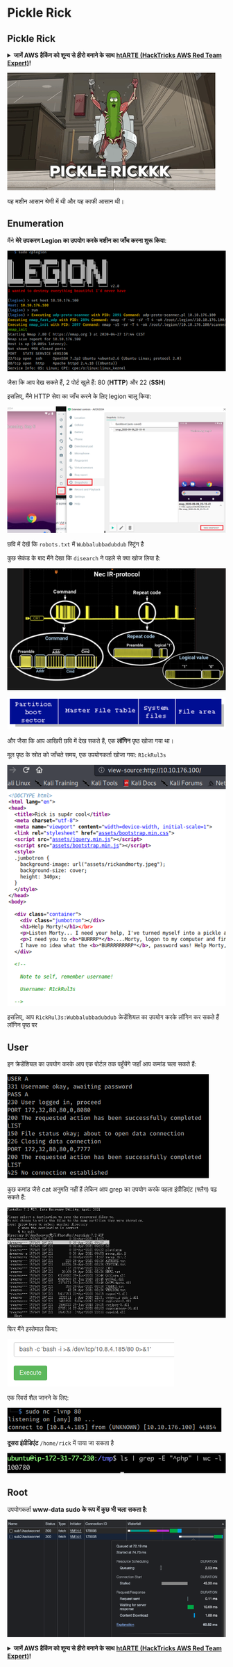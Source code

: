 # Pickle Rick

## Pickle Rick

<details>

<summary><strong>जानें AWS हैकिंग को शून्य से हीरो बनाने के साथ</strong> <a href="https://training.hacktricks.xyz/courses/arte"><strong>htARTE (HackTricks AWS Red Team Expert)</strong></a><strong>!</strong></summary>

HackTricks का समर्थन करने के अन्य तरीके:

* अगर आप चाहते हैं कि आपकी **कंपनी HackTricks में विज्ञापित हो** या **HackTricks को PDF में डाउनलोड करें** तो [**सदस्यता योजनाएं देखें**](https://github.com/sponsors/carlospolop)!
* [**आधिकारिक PEASS और HackTricks स्वैग**](https://peass.creator-spring.com) प्राप्त करें
* हमारा विशेष [**NFTs**](https://opensea.io/collection/the-peass-family) संग्रह, [**The PEASS Family**](https://opensea.io/collection/the-peass-family) खोजें
* **शामिल हों** 💬 [**डिस्कॉर्ड समूह**](https://discord.gg/hRep4RUj7f) या [**टेलीग्राम समूह**](https://t.me/peass) या हमें **ट्विटर** 🐦 [**@hacktricks_live**](https://twitter.com/hacktricks_live)** पर फॉलो** करें।
* **हैकिंग ट्रिक्स साझा करें** द्वारा PRs सबमिट करके [**HackTricks**](https://github.com/carlospolop/hacktricks) और [**HackTricks Cloud**](https://github.com/carlospolop/hacktricks-cloud) github repos.

</details>

![](../../.gitbook/assets/picklerick.gif)

यह मशीन आसान श्रेणी में थी और यह काफी आसान थी।

## Enumeration

मैंने **मेरे उपकरण Legion का उपयोग करके मशीन का जाँच करना शुरू किया**:

![](<../../.gitbook/assets/image (79) (2).png>)

जैसा कि आप देख सकते हैं, 2 पोर्ट खुले हैं: 80 (**HTTP**) और 22 (**SSH**)

इसलिए, मैंने HTTP सेवा का जाँच करने के लिए legion चालू किया:

![](<../../.gitbook/assets/image (234).png>)

छवि में देखें कि `robots.txt` में `Wubbalubbadubdub` स्ट्रिंग है

कुछ सेकंड के बाद मैंने देखा कि `disearch` ने पहले से क्या खोज लिया है:

![](<../../.gitbook/assets/image (235).png>)

![](<../../.gitbook/assets/image (236).png>)

और जैसा कि आप आखिरी छवि में देख सकते हैं, एक **लॉगिन** पृष्ठ खोजा गया था।

मूल पृष्ठ के स्रोत को जाँचते समय, एक उपयोगकर्ता खोजा गया: `R1ckRul3s`

![](<../../.gitbook/assets/image (237) (1).png>)

इसलिए, आप `R1ckRul3s:Wubbalubbadubdub` क्रेडेंशियल का उपयोग करके लॉगिन कर सकते हैं लॉगिन पृष्ठ पर

## User

इन क्रेडेंशियल का उपयोग करके आप एक पोर्टल तक पहुँचेंगे जहाँ आप कमांड चला सकते हैं:

![](<../../.gitbook/assets/image (241).png>)

कुछ कमांड जैसे cat अनुमति नहीं हैं लेकिन आप grep का उपयोग करके पहला इंग्रीडिएंट (फ्लैग) पढ़ सकते हैं:

![](<../../.gitbook/assets/image (242).png>)

फिर मैंने इस्तेमाल किया:

![](<../../.gitbook/assets/image (243) (1).png>)

एक रिवर्स शैल जानने के लिए:

![](<../../.gitbook/assets/image (239) (1).png>)

**दूसरा इंग्रीडिएंट** `/home/rick` में पाया जा सकता है

![](<../../.gitbook/assets/image (240).png>)

## Root

उपयोगकर्ता **www-data sudo के रूप में कुछ भी चला सकता है**:

![](<../../.gitbook/assets/image (238).png>)

<details>

<summary><strong>जानें AWS हैकिंग को शून्य से हीरो बनाने के साथ</strong> <a href="https://training.hacktricks.xyz/courses/arte"><strong>htARTE (HackTricks AWS Red Team Expert)</strong></a><strong>!</strong></summary>

HackTricks का समर्थन करने के अन्य तरीके:

* अगर आप चाहते हैं कि आपकी **कंपनी HackTricks में विज्ञापित हो** या **HackTricks को PDF में डाउनलोड करें** तो [**सदस्यता योजनाएं देखें**](https://github.com/sponsors/carlospolop)!
* [**आधिकारिक PEASS और HackTricks स्वैग**](https://peass.creator-spring.com) प्राप्त करें
* हमारा विशेष [**NFTs**](https://opensea.io/collection/the-peass-family) संग्रह, [**The PEASS Family**](https://opensea.io/collection/the-peass-family) खोजें
* **शामिल हों** 💬 [**डिस्कॉर्ड समूह**](https://discord.gg/hRep4RUj7f) या [**टेलीग्राम समूह**](https://t.me/peass) या हमें **ट्विटर** 🐦 [**@hacktricks_live**](https://twitter.com/hacktricks_live)** पर फॉलो** करें।
* **हैकिंग ट्रिक्स साझा करें** द्वारा PRs सबमिट करके [**HackTricks**](https://github.com/carlospolop/hacktricks) और [**HackTricks Cloud**](https://github.com/carlospolop/hacktricks-cloud) github repos.

</details>
